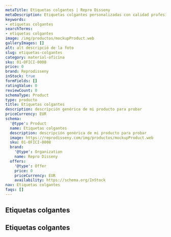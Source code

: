 ```yaml
---
metaTitle: Etiquetas colgantes | Repro Disseny
metaDescription: Etiquetas colgantes personalizadas con calidad profesional en Cataluña.
keywords:
- etiquetas colgantes
searchTerms:
- etiquetas colgantes
image: /img/productos/mockupProduct.web
galleryImages: []
alt: alt descripció de la foto
slug: etiquetas-colgantes
category: material-oficina
sku: 01-OFICI-0008
price: 0
brand: Reprodisseny
inStock: true
formFields: []
ratingValue: 0
reviewCount: 0
schemaType: Product
type: producto
title: Etiquetas colgantes
description: descripción genérica de mi producto para probar
priceCurrency: EUR
schema:
  '@type': Product
  name: Etiquetas colgantes
  description: descripción genérica de mi producto para probar
  image: https://reprodisseny.com/img/productos/mockupProduct.web
  sku: 01-OFICI-0008
  brand:
    '@type': Organization
    name: Repro Disseny
  offers:
    '@type': Offer
    price: 0
    priceCurrency: EUR
    availability: https://schema.org/InStock
nav: Etiquetas colgantes
faqs: []
---
```


## Etiquetas colgantes

## Etiquetas colgantes

